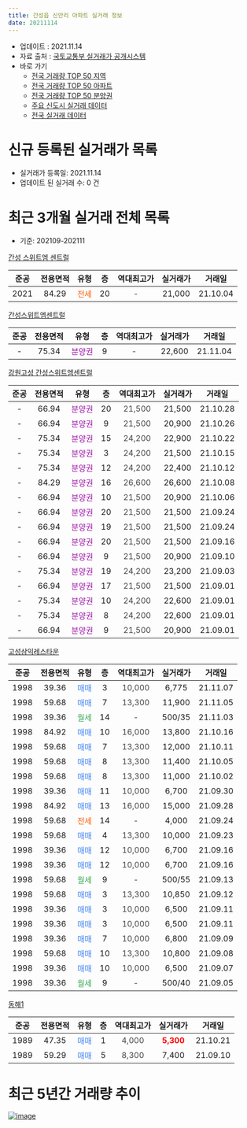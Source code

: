 ```yaml
---
title: 간성읍 신안리 아파트 실거래 정보
date: 20211114
---
```


* 업데이트 : 2021.11.14
* 자료 출처 : [국토교통부 실거래가 공개시스템](http://rt.molit.go.kr)
* 바로 가기
    * [전국 거래량 TOP 50 지역](https://apt-info.github.io/apt-trade-info/tr)
    * [전국 거래량 TOP 50 아파트](https://apt-info.github.io/apt-trade-info/ta)
    * [전국 거래량 TOP 50 분양권](https://apt-info.github.io/apt-trade-info/tb)
    * [주요 신도시 실거래 데이터](https://apt-info.github.io/apt-trade-info/newtown)
    * [전국 실거래 데이터](https://apt-info.github.io/apt-trade-info/all)



<script async src="https://pagead2.googlesyndication.com/pagead/js/adsbygoogle.js"></script>
<!-- 기본광고 -->
<ins class="adsbygoogle"
     style="display:block"
     data-ad-client="ca-pub-1142216861245946"
     data-ad-slot="4805727019"
     data-ad-format="auto"
     data-full-width-responsive="true"></ins>
<script>
     (adsbygoogle = window.adsbygoogle || []).push({});
</script>


# 신규 등록된 실거래가 목록

* 실거래가 등록일: 2021.11.14
* 업데이트 된 실거래 수: 0 건




<script async src="https://pagead2.googlesyndication.com/pagead/js/adsbygoogle.js"></script>
<!-- 기본광고 -->
<ins class="adsbygoogle"
     style="display:block"
     data-ad-client="ca-pub-1142216861245946"
     data-ad-slot="4805727019"
     data-ad-format="auto"
     data-full-width-responsive="true"></ins>
<script>
     (adsbygoogle = window.adsbygoogle || []).push({});
</script>


# 최근 3개월 실거래 전체 목록
* 기준: 202109-202111


[간성 스위트엠 센트럴](https://search.naver.com/search.naver?query=%EA%B0%84%EC%84%B1+%EC%8A%A4%EC%9C%84%ED%8A%B8%EC%97%A0+%EC%84%BC%ED%8A%B8%EB%9F%B4)

|준공|전용면적|유형|층|역대최고가|실거래가|거래일|
|:---:|:---:|:---:|:---:|:---:|:---:|:---:|
|2021|84.29|<span style="color:#FF5A00">전세</span>|20|<span style="color:#444444">-</span>|21,000|21.10.04|

[간성스위트엠센트럴](https://search.naver.com/search.naver?query=%EA%B0%84%EC%84%B1%EC%8A%A4%EC%9C%84%ED%8A%B8%EC%97%A0%EC%84%BC%ED%8A%B8%EB%9F%B4)

|준공|전용면적|유형|층|역대최고가|실거래가|거래일|
|:---:|:---:|:---:|:---:|:---:|:---:|:---:|
|-|75.34|<span style="color:#9C11A5">분양권</span>|9|<span style="color:#444444">-</span>|22,600|21.11.04|

[강원고성 간성스위트엠센트럴](https://search.naver.com/search.naver?query=%EA%B0%95%EC%9B%90%EA%B3%A0%EC%84%B1+%EA%B0%84%EC%84%B1%EC%8A%A4%EC%9C%84%ED%8A%B8%EC%97%A0%EC%84%BC%ED%8A%B8%EB%9F%B4)

|준공|전용면적|유형|층|역대최고가|실거래가|거래일|
|:---:|:---:|:---:|:---:|:---:|:---:|:---:|
|-|66.94|<span style="color:#9C11A5">분양권</span>|20|<span style="color:#444444">21,500</span>|21,500|21.10.28|
|-|66.94|<span style="color:#9C11A5">분양권</span>|9|<span style="color:#444444">21,500</span>|20,900|21.10.26|
|-|75.34|<span style="color:#9C11A5">분양권</span>|15|<span style="color:#444444">24,200</span>|22,900|21.10.22|
|-|75.34|<span style="color:#9C11A5">분양권</span>|3|<span style="color:#444444">24,200</span>|21,500|21.10.15|
|-|75.34|<span style="color:#9C11A5">분양권</span>|12|<span style="color:#444444">24,200</span>|22,400|21.10.12|
|-|84.29|<span style="color:#9C11A5">분양권</span>|16|<span style="color:#444444">26,600</span>|26,600|21.10.08|
|-|66.94|<span style="color:#9C11A5">분양권</span>|10|<span style="color:#444444">21,500</span>|20,900|21.10.06|
|-|66.94|<span style="color:#9C11A5">분양권</span>|20|<span style="color:#444444">21,500</span>|21,500|21.09.24|
|-|66.94|<span style="color:#9C11A5">분양권</span>|19|<span style="color:#444444">21,500</span>|21,500|21.09.24|
|-|66.94|<span style="color:#9C11A5">분양권</span>|20|<span style="color:#444444">21,500</span>|21,500|21.09.16|
|-|66.94|<span style="color:#9C11A5">분양권</span>|9|<span style="color:#444444">21,500</span>|20,900|21.09.10|
|-|75.34|<span style="color:#9C11A5">분양권</span>|19|<span style="color:#444444">24,200</span>|23,200|21.09.03|
|-|66.94|<span style="color:#9C11A5">분양권</span>|17|<span style="color:#444444">21,500</span>|21,500|21.09.01|
|-|75.34|<span style="color:#9C11A5">분양권</span>|10|<span style="color:#444444">24,200</span>|22,600|21.09.01|
|-|75.34|<span style="color:#9C11A5">분양권</span>|8|<span style="color:#444444">24,200</span>|22,600|21.09.01|
|-|66.94|<span style="color:#9C11A5">분양권</span>|9|<span style="color:#444444">21,500</span>|20,900|21.09.01|

[고성삼익레스타운](https://search.naver.com/search.naver?query=%EA%B3%A0%EC%84%B1%EC%82%BC%EC%9D%B5%EB%A0%88%EC%8A%A4%ED%83%80%EC%9A%B4)

|준공|전용면적|유형|층|역대최고가|실거래가|거래일|
|:---:|:---:|:---:|:---:|:---:|:---:|:---:|
|1998|39.36|<span style="color:#4285F3">매매</span>|3|<span style="color:#444444">10,000</span>|6,775|21.11.07|
|1998|59.68|<span style="color:#4285F3">매매</span>|7|<span style="color:#444444">13,300</span>|11,900|21.11.05|
|1998|39.36|<span style="color:#34A853">월세</span>|14|<span style="color:#444444">-</span>|500/35|21.11.03|
|1998|84.92|<span style="color:#4285F3">매매</span>|10|<span style="color:#444444">16,000</span>|13,800|21.10.16|
|1998|59.68|<span style="color:#4285F3">매매</span>|7|<span style="color:#444444">13,300</span>|12,000|21.10.11|
|1998|59.68|<span style="color:#4285F3">매매</span>|8|<span style="color:#444444">13,300</span>|11,400|21.10.05|
|1998|59.68|<span style="color:#4285F3">매매</span>|8|<span style="color:#444444">13,300</span>|11,000|21.10.02|
|1998|39.36|<span style="color:#4285F3">매매</span>|11|<span style="color:#444444">10,000</span>|6,700|21.09.30|
|1998|84.92|<span style="color:#4285F3">매매</span>|13|<span style="color:#444444">16,000</span>|15,000|21.09.28|
|1998|59.68|<span style="color:#FF5A00">전세</span>|14|<span style="color:#444444">-</span>|4,000|21.09.24|
|1998|59.68|<span style="color:#4285F3">매매</span>|4|<span style="color:#444444">13,300</span>|10,000|21.09.23|
|1998|39.36|<span style="color:#4285F3">매매</span>|12|<span style="color:#444444">10,000</span>|6,700|21.09.16|
|1998|39.36|<span style="color:#4285F3">매매</span>|12|<span style="color:#444444">10,000</span>|6,700|21.09.16|
|1998|59.68|<span style="color:#34A853">월세</span>|9|<span style="color:#444444">-</span>|500/55|21.09.13|
|1998|59.68|<span style="color:#4285F3">매매</span>|3|<span style="color:#444444">13,300</span>|10,850|21.09.12|
|1998|39.36|<span style="color:#4285F3">매매</span>|3|<span style="color:#444444">10,000</span>|6,500|21.09.11|
|1998|39.36|<span style="color:#4285F3">매매</span>|3|<span style="color:#444444">10,000</span>|6,500|21.09.11|
|1998|39.36|<span style="color:#4285F3">매매</span>|7|<span style="color:#444444">10,000</span>|6,800|21.09.09|
|1998|59.68|<span style="color:#4285F3">매매</span>|10|<span style="color:#444444">13,300</span>|10,800|21.09.08|
|1998|39.36|<span style="color:#4285F3">매매</span>|10|<span style="color:#444444">10,000</span>|6,500|21.09.07|
|1998|39.36|<span style="color:#34A853">월세</span>|9|<span style="color:#444444">-</span>|500/40|21.09.05|

[동해1](https://search.naver.com/search.naver?query=%EB%8F%99%ED%95%B41)

|준공|전용면적|유형|층|역대최고가|실거래가|거래일|
|:---:|:---:|:---:|:---:|:---:|:---:|:---:|
|1989|47.35|<span style="color:#4285F3">매매</span>|1|<span style="color:#444444">4,000</span>|<b><span style="color:#FF0000">5,300</span></b>|21.10.21|
|1989|59.29|<span style="color:#4285F3">매매</span>|5|<span style="color:#444444">8,300</span>|7,400|21.09.10|



<script async src="https://pagead2.googlesyndication.com/pagead/js/adsbygoogle.js"></script>
<!-- 기본광고 -->
<ins class="adsbygoogle"
     style="display:block"
     data-ad-client="ca-pub-1142216861245946"
     data-ad-slot="4805727019"
     data-ad-format="auto"
     data-full-width-responsive="true"></ins>
<script>
     (adsbygoogle = window.adsbygoogle || []).push({});
</script>


# 최근 5년간 거래량 추이


<div style="width:100%;">
    <canvas id="deal_progress" height="200"></canvas>
</div>

<script>
new Chart(document.getElementById("deal_progress"), {
    type: 'line',
    data: {
        labels: ['16.01','16.02','16.03','16.04','16.05','16.06','16.07','16.08','16.09','16.10','16.11','16.12','17.01','17.02','17.03','17.04','17.05','17.06','17.07','17.08','17.09','17.10','17.11','17.12','18.01','18.02','18.03','18.04','18.05','18.06','18.07','18.08','18.09','18.10','18.11','18.12','19.01','19.02','19.03','19.04','19.05','19.06','19.07','19.08','19.09','19.10','19.11','19.12','20.01','20.02','20.03','20.04','20.05','20.06','20.07','20.08','20.09','20.10','20.11','20.12','21.01','21.02','21.03','21.04','21.05','21.06','21.07','21.08','21.09','21.10','21.11'],
        datasets: [{
            label: '매매/분양권',
            data: [2,4,4,7,6,2,2,2,4,0,3,2,4,4,7,1,2,2,5,2,3,4,4,2,8,4,2,3,5,2,3,1,4,6,1,4,4,4,3,5,3,1,5,8,4,5,3,5,3,6,5,4,5,5,3,1,6,6,3,4,3,9,11,8,11,10,7,10,21,12,3],
            borderColor: "rgba(66, 133, 243, 1)",
            backgroundColor: "rgba(66, 133, 243, 0.05)",
            borderWidth: 1,
            pointRadius: 0,
            fill: false,
            lineTension: 0
        },{
            label: '전/월세',
            data: [4,3,4,6,4,5,1,5,0,1,4,2,2,8,2,4,3,2,0,5,2,2,1,2,4,4,3,2,3,2,2,3,2,1,1,4,4,10,3,2,3,1,4,0,1,1,0,1,1,1,3,2,0,2,4,4,1,2,0,1,1,2,2,1,1,1,2,1,3,1,1],
            borderColor: "rgba(255, 90, 0, 1)",
            backgroundColor: "rgba(255, 90, 0, 0.05)",
            borderWidth: 1,
            pointRadius: 0,
            fill: false,
            lineTension: 0
        },{
            label: '합계',
            data: [6,7,8,13,10,7,3,7,4,1,7,4,6,12,9,5,5,4,5,7,5,6,5,4,12,8,5,5,8,4,5,4,6,7,2,8,8,14,6,7,6,2,9,8,5,6,3,6,4,7,8,6,5,7,7,5,7,8,3,5,4,11,13,9,12,11,9,11,24,13,4],
            borderColor: "rgba(0, 0, 0, 1)",
            backgroundColor: "rgba(0, 0, 0, 0.03)",
            borderWidth: 0.1,
            pointRadius: 0,
            fill: true,
            lineTension: 0
        }
        ]
    },
    options: {
        responsive: true,
        title: {
            display: false
        },
        tooltips: {
            mode: 'index',
            intersect: false
        },
        hover: {
            mode: 'nearest',
            intersect: true
        },
        scales: {
            xAxes: [{
                display: true,
                scaleLabel: {
                    display: true,
                    labelString: '년/월'
                }
            }],
            yAxes: [{
                display: true,
                ticks: {
                    suggestedMin: 0,
                },
                scaleLabel: {
                    display: true,
                    labelString: '실거래 수'
                }
            }]
        }
    }
});

</script>


[![image](https://apt-info.github.io/images/2020-01-03-apt-trade-info/1024x500.png)](https://play.google.com/store/apps/details?id=com.aptinfo.apttradeinfo)

